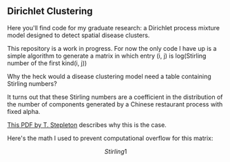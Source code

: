 ## Dirichlet Clustering

Here you'll find code for my graduate research: a Dirichlet process mixture model designed to detect spatial disease clusters.

This repository is a work in progress.  For now the only code I have up is a simple algorithm to generate a matrix in which entry (i, j) is log(Stirling number of the first kind(i, j))

Why the heck would a disease clustering model need a table containing Stirling numbers?

It turns out that these Stirling numbers are a coefficient in the distribution of the number of components generated by a Chinese restaurant process with fixed alpha.

[This PDF by T. Stepleton](http://www.cs.cmu.edu/~tss/antoniak.pdf) describes why this is the case.

Here's the math I used to prevent computational overflow for this matrix:

$$Stirling1$$
